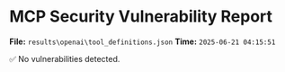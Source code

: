 # MCP Security Vulnerability Report
**File:** `results\openai\tool_definitions.json`
**Time:** `2025-06-21 04:15:51`

✅ No vulnerabilities detected.